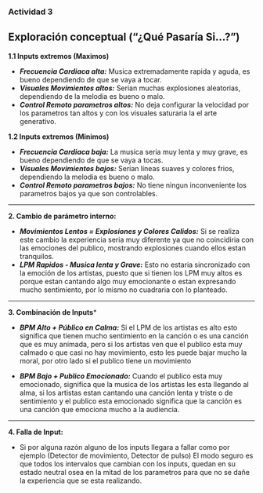 ### Actividad 3

## Exploración conceptual (“¿Qué Pasaría Si…?”)

**1.1 Inputs extremos (Maximos)**
- ***Frecuencia Cardiaca alta:*** Musica extremadamente rapida y aguda, es bueno dependiendo de que se vaya a tocar.
- ***Visuales Movimientos altos:*** Serian muchas explosiones aleatorias, dependiendo de la melodia es bueno o malo.
- ***Control Remoto parametros altos:*** No deja configurar la velocidad por los parametros tan altos y con los visuales saturaria la el arte generativo.

**1.2 Inputs extremos (Minimos)**
- ***Frecuencia Cardiaca baja:*** La musica seria muy lenta y muy grave, es bueno dependiendo de que se vaya a tocas.
- ***Visuales Movimientos bajos:*** Serian lineas suaves y colores frios, dependiendo la melodia es bueno o malo.
- ***Control Remoto parametros bajos:*** No tiene ningun inconveniente los parametros bajos ya que son controlables.

_______________________________________________________

**2. Cambio de parámetro interno:**
- ***Movimientos Lentos = Explosiones y Colores Calidos:*** Si se realiza este cambio la experiencia seria muy diferente ya que no coincidiria con las emociones del publico, mostrando explosiones cuando ellos estan tranquilos.
- ***LPM Rapidos - Musica lenta y Grave:*** Esto no estaria sincronizado con la emoción de los artistas, puesto que si tienen los LPM muy altos es porque estan cantando algo muy emocionante o estan expresando mucho sentimiento, por lo mismo no cuadraria con lo planteado.

_________________________________________________________

**3. Combinación de Inputs***
- ***BPM Alto + Público en Calma:*** Si el LPM de los artistas es alto esto significa que tienen mucho sentimiento en la canción o es una canción que es muy animada, pero si los artistas ven que el publico esta muy calmado o que casi no hay movimiento, esto les puede bajar mucho la moral, por otro lado si el publico tiene un movimiento

- ***BPM Bajo + Publico Emocionado:*** Cuando el publico esta muy emocionado, significa que la musica de los artistas les esta llegando al alma, si los artistas estan cantando una canción lenta y triste o de sentimiento y el publico esta emocionado significa que la canción es una canción que emociona mucho a la audiencia.

__________________________________________________________

**4. Falla de Input:**
- Si por alguna razón alguno de los inputs llegara a fallar como por ejemplo (Detector de movimiento, Detector de pulso) El modo seguro es que todos los intervalos que cambian con los inputs, quedan en su estado neutral osea en la mitad de los parametros para que no se dañe la experiencia que se esta realizando.





































































